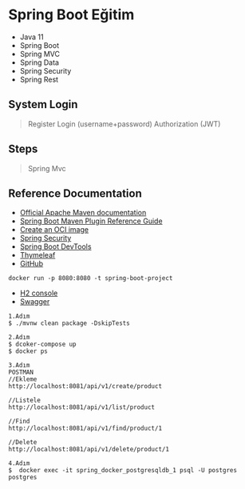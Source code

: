 # Spring Boot Eğitim

- Java 11
- Spring Boot
- Spring MVC
- Spring Data
- Spring Security
- Spring Rest

## System Login

> Register
> Login (username+password)
> Authorization (JWT)
> 

## Steps

> Spring Mvc

## Reference Documentation

* [Official Apache Maven documentation](https://maven.apache.org/guides/index.html)
* [Spring Boot Maven Plugin Reference Guide](https://docs.spring.io/spring-boot/docs/2.4.5/maven-plugin/reference/html/)
* [Create an OCI image](https://docs.spring.io/spring-boot/docs/2.4.5/maven-plugin/reference/html/#build-image)
* [Spring Security](https://docs.spring.io/spring-boot/docs/2.4.5/reference/htmlsingle/#boot-features-security)
* [Spring Boot DevTools](https://docs.spring.io/spring-boot/docs/2.4.5/reference/htmlsingle/#using-boot-devtools)
* [Thymeleaf](https://docs.spring.io/spring-boot/docs/2.4.5/reference/htmlsingle/#boot-features-spring-mvc-template-engines)
* [ GitHub ](https://github.com/baranbaturr01/springBootProject)

```shell
docker run -p 8080:8080 -t spring-boot-project
```

* [H2 console](http://localhost:8081/h2-console/l)
* [Swagger](http://localhost:8081/swagger-ui.html)

```shell
1.Adım
$ ./mvnw clean package -DskipTests

2.Adım
$ dcoker-compose up
$ docker ps

3.Adım
POSTMAN
//Ekleme
http://localhost:8081/api/v1/create/product

//Listele
http://localhost:8081/api/v1/list/product

//Find
http://localhost:8081/api/v1/find/product/1

//Delete
http://localhost:8081/api/v1/delete/product/1

4.Adım
$  docker exec -it spring_docker_postgresqldb_1 psql -U postgres postgres
```